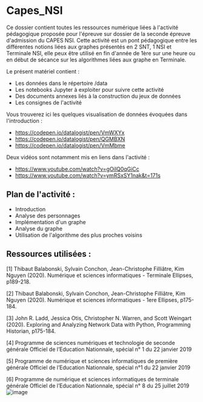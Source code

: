 # Capes_NSI

Ce dossier contient toutes les ressources numérique liées à l'activité pédagogique proposée pour l'épreuve sur dossier de la seconde épreuve d'admission du CAPES NSI.
Cette activité est un pont pédagogique entre les différentes notions liées aux graphes présentés en 2 SNT, 1 NSI et Terminale NSI, elle peux être utilisé en fin d'année de 1ère sur une heure ou en début de sécance sur les algorithmes liées aux graphe en Terminale.

Le présent matériel contient :
- Les données dans le répertoire /data
- Les notebooks Jupyter à exploiter pour suivre cette activité
- Des documents annexes liés à la construction du jeux de données
- Les consignes de l'activité

Vous trouverez ici les quelques visualisation de données évoquées dans l'introduction :
- https://codepen.io/datalogist/pen/VmWXYx
- https://codepen.io/datalogist/pen/QGMBXN
- https://codepen.io/datalogist/pen/VmMbme

Deux vidéos sont notamment mis en liens dans l'activité :
- https://www.youtube.com/watch?v=gOiIQ0qGiCc
- https://www.youtube.com/watch?v=ymRSxSY1nak&t=171s

## Plan de l'activité :
* Introduction
* Analyse des personnages 
* Implémentation d'un graphe
* Analyse du graphe
* Utilisation de l'algorithme des plus proches voisins

## Ressources utilisées :

[1] Thibaut Balabonski, Sylvain Conchon, Jean-Christophe Filliâtre, Kim Nguyen (2020). Numérique
et sciences informatiques - Terminale Ellipses, p189-218.

[2] Thibaut Balabonski, Sylvain Conchon, Jean-Christophe Filliâtre, Kim Nguyen (2020). Numérique
et sciences informatiques - 1ere Ellipses, p175-184.

[3] John R. Ladd, Jessica Otis, Christopher N. Warren, and Scott Weingart (2020). Exploring
and Analyzing Network Data with Python, Programming Historian, p175-184.

[4] Programme de sciences numériques et technologie de seconde générale Officiel de l’Education
Nationnale, spécial n° 1 du 22 janvier 2019

[5] Programme de numérique et sciences informatiques de première générale Officiel de l’Education
Nationnale, spécial n°1 du 22 janvier 2019

[6] Programme de numérique et sciences informatiques de terminale générale Officiel de l’Education
Nationnale, spécial n° 8 du 25 juillet 2019
![image](https://user-images.githubusercontent.com/42188996/122788047-39c49f00-d2b6-11eb-955d-1c8a0a271d2b.png)
